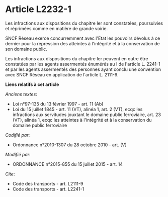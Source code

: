 # Article L2232-1

Les infractions aux dispositions du chapitre Ier sont constatées, poursuivies et réprimées comme en matière de grande
voirie. 

SNCF Réseau exerce concurremment avec l'Etat les pouvoirs dévolus à ce dernier pour la répression des atteintes à l'intégrité
et à la conservation de son domaine public. 

Les infractions aux dispositions du chapitre Ier peuvent en outre être constatées par les agents assermentés énumérés au I de
l'article L. 2241-1 et par les agents assermentés des personnes ayant conclu une convention avec SNCF Réseau en application
de l'article L. 2111-9.

**Liens relatifs à cet article**

_Anciens textes_:

  - Loi n°97-135 du 13 février 1997 - art. 11 (Ab)
  - Loi du 15 juillet 1845 - art. 11 (VT), alinéa 1, art. 2 (VT), ecqc les infractions aux servitudes jouxtant le domaine public ferroviaire, art. 23 (VT), alinéa 1, ecqc les atteintes à l'intégrité et à la conservation du domaine public ferroviaire

_Codifié par_:

  - Ordonnance n°2010-1307 du 28 octobre 2010 - art. (V)

_Modifié par_:

  - ORDONNANCE n°2015-855 du 15 juillet 2015 - art. 14

_Cite_:

  - Code des transports - art. L2111-9
  - Code des transports - art. L2241-1
